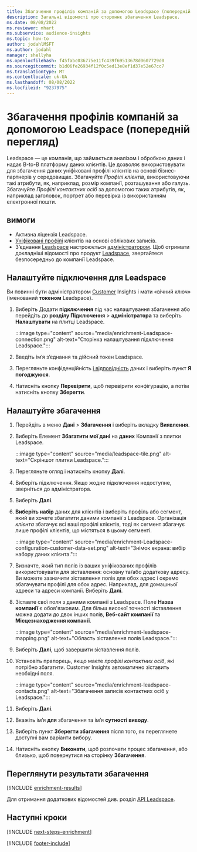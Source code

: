 ```yaml
---
title: Збагачення профілів компаній за допомогою Leadspace (попередній перегляд)
description: Загальні відомості про стороннє збагачення Leadspace.
ms.date: 08/08/2022
ms.reviewer: mhart
ms.subservice: audience-insights
ms.topic: how-to
author: jodahlMSFT
ms.author: jodahl
manager: shellyha
ms.openlocfilehash: f45fabc036775e11fc439f69513678d0607729d0
ms.sourcegitcommit: b1d06fe26934f12f0c5ed13e8ef1d37e52e67cc7
ms.translationtype: MT
ms.contentlocale: uk-UA
ms.lasthandoff: 08/08/2022
ms.locfileid: "9237975"
---
```

# <a name="enrich-company-profiles-with-leadspace-preview"></a>Збагачення профілів компаній за допомогою Leadspace (попередній перегляд)

Leadspace — це компанія, що займається аналізом і обробкою даних і надає B-to-B платформу даних клієнтів. Це дозволяє використовувати для збагачення даних уніфіковані профілі клієнтів на основі бізнес-партнерів у середовищах. Збагачуйте *Профілі клієнтів*, використовуючи такі атрибути, як, наприклад, розмір компанії, розташування або галузь. Збагачуйте *Профілі контактних осіб* за допомогою таких атрибутів, як, наприклад заголовок, портрет або перевірка із використанням електронної пошти.

## <a name="prerequisites"></a>вимоги

- Активна ліцензія Leadspace.
- [Уніфіковані профілі](customer-profiles.md) клієнтів на основі облікових записів.
- З’єднання [Leadspace](connections.md) настроюється [адміністратором](#configure-the-connection-for-leadspace). Щоб отримати докладніші відомості про продукт [Leadspace](https://www.leadspace.com/leadspace-microsoft-dynamics-365/), звертайтеся безпосередньо до компанії Leadspace.

## <a name="configure-the-connection-for-leadspace"></a>Налаштуйте підключення для Leadspace

Ви повинні бути адміністратором [Customer](permissions.md#admin) Insights і мати «вічний ключ» (іменований **токеном** Leadspace).

1. Виберіть Додати **підключення** під час налаштування збагачення або перейдіть до **розділу Підключення** > **адміністратора** та виберіть **Налаштувати** на плитці Leadspace.

   :::image type="content" source="media/enrichment-Leadspace-connection.png" alt-text="Сторінка налаштування підключення Leadspace.":::

1. Введіть ім’я з’єднання та дійсний токен Leadspace.

1. Перегляньте конфіденційність [і відповідність](connections.md#data-privacy-and-compliance) даних і виберіть пункт **Я погоджуюся**.

1. Натисніть кнопку **Перевірити**, щоб перевірити конфігурацію, а потім натисніть кнопку **Зберегти**.

## <a name="configure-the-enrichment"></a>Налаштуйте збагачення

1. Перейдіть в меню **Дані** > **Збагачення** і виберіть вкладку **Виявлення**.

1. Виберіть Елемент **Збагатити мої дані** на **даних** Компанії з плитки Leadspace.

   :::image type="content" source="media/leadspace-tile.png" alt-text="Скріншот плитки Leadspace.":::

1. Перегляньте огляд і натисніть кнопку **Далі**.

1. Виберіть підключення. Якщо жодне підключення недоступне, зверніться до адміністратора.

1. Виберіть **Далі**.

1. **Виберіть набір** даних для клієнтів і виберіть профіль або сегмент, який ви хочете збагатити даними компанії з Leadspace. Організація *клієнта* збагачує всі ваші профілі клієнтів, тоді як сегмент збагачує лише профілі клієнтів, що містяться в цьому сегменті.

    :::image type="content" source="media/enrichment-Leadspace-configuration-customer-data-set.png" alt-text="Знімок екрана: вибір набору даних клієнта.":::

1. Визначте, який тип полів із ваших уніфікованих профілів використовувати для зіставлення: основну та/або додаткову адресу. Ви можете зазначити зіставлення полів для обох адрес і окремо збагачувати профілі для обох адрес. Наприклад, для домашньої адреси та адреси компанії. Виберіть **Далі**.

1. Зіставте свої поля з даними компанії з Leadspace. Поле **Назва компанії** є обов'язковим. Для більш високої точності зіставлення можна додати до двох інших полів, **Веб-сайт компанії** та **Місцезнаходження компанії**.

   :::image type="content" source="media/enrichment-leadspace-mapping.png" alt-text="Область зіставлення полів Leadspace.":::

1. Виберіть **Далі**, щоб завершити зіставлення полів.

1. Установіть прапорець, якщо маєте *профілі контактних осіб*, які потрібно збагатити. Customer Insights автоматично зіставить необхідні поля.

   :::image type="content" source="media/enrichment-leadspace-contacts.png" alt-text="Збагачення записів контактних осіб у Leadspace.":::

1. Виберіть **Далі**.

1. Вкажіть ім’я **для** збагачення та ім’я **сутності виводу**.

1. Виберіть пункт **Зберегти збагачення** після того, як переглянете доступні вам варіанти вибору.

1. Натисніть кнопку **Виконати**, щоб розпочати процес збагачення, або близько, щоб повернутися на сторінку **Збагачення**.

## <a name="view-enrichment-results"></a>Переглянути результати збагачення

[!INCLUDE [enrichment-results](includes/enrichment-results.md)]

Для отримання додаткових відомостей див. розділ [API Leadspace](https://support.leadspace.com/hc/en-us/sections/201997649-API).

## <a name="next-steps"></a>Наступні кроки

[!INCLUDE [next-steps-enrichment](includes/next-steps-enrichment.md)]

[!INCLUDE [footer-include](includes/footer-banner.md)]

